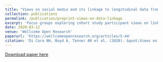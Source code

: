 ```yaml
---
title: "Views on social media and its linkage to longitudinal data from two generations of a UK cohort study"
collection: publications
permalink: /publication/preprint-views-on-data-linkage
excerpt: 'Focus groups exploring cohort study participant views on linking their social media data.'
date: 2020-03-12
venue: 'Wellcome Open Research'
paperurl: 'https://wellcomeopenresearch.org/articles/5-44'
citation: 'Di Cara NH, Boyd A, Tanner AR et al. (2020). &quot;Views on social media and its linkage to longitudinal data from two generations of a UK cohort study .&quot; <i>Wellcome Open Research</i>. 5:44.'
---
```


[Download paper here](https://wellcomeopenresearch.org/articles/5-44)

